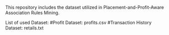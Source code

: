 This repository includes the dataset utilized in Placement-and-Profit-Aware Association Rules Mining.

List of used Dataset: 
#Profit Dataset: profits.csv 
#Transaction History Dataset: retails.txt
